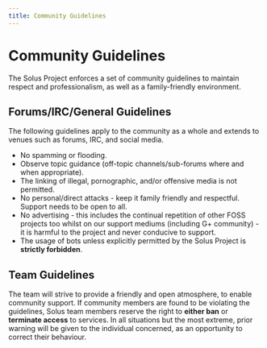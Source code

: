 ```yaml
---
title: Community Guidelines
---
```

# Community Guidelines

The Solus Project enforces a set of community guidelines to maintain respect and professionalism, as well as a family-friendly environment.

## Forums/IRC/General Guidelines

The following guidelines apply to the community as a whole and extends to venues such as forums, IRC, and social media.

- No spamming or flooding.
- Observe topic guidance (off-topic channels/sub-forums where and when appropriate).
- The linking of illegal, pornographic, and/or offensive media is not permitted.
- No personal/direct attacks - keep it family friendly and respectful. Support needs to be open to all.
- No advertising - this includes the continual repetition of other FOSS projects too whilst on our support mediums (including G+ community) - it is harmful to the project and never conducive to support.
- The usage of bots unless explicitly permitted by the Solus Project is **strictly forbidden**.

## Team Guidelines

The team will strive to provide a friendly and open atmosphere, to enable community support. If community members are found to be violating the guidelines, Solus team members reserve the right 
to **either ban** or **terminate access** to services. In all situations but the most extreme, prior warning will be given to the individual concerned, as an opportunity to correct their behaviour.